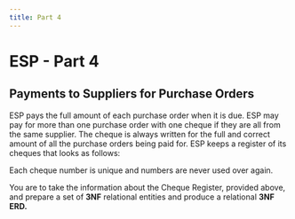 ```yaml
---
title: Part 4
---
```

# ESP - Part 4

## Payments to Suppliers for Purchase Orders

ESP pays the full amount of each purchase order when it is due. ESP may pay for more than one purchase order with one cheque if they are all from the same supplier. The cheque is always written for the full and correct amount of all the purchase orders being paid for. ESP keeps a register of its cheques that looks as follows:

Each cheque number is unique and numbers are never used over again.

You are to take the information about the Cheque Register, provided above, and prepare a set of **3NF** relational entities and produce a relational **3NF ERD.**
